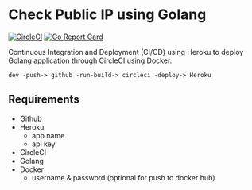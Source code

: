 # Check Public IP using Golang 

[![CircleCI](https://circleci.com/gh/Adityacprtm/golang-checkip.svg?style=svg)](https://circleci.com/gh/Adityacprtm/golang-checkip)
[![Go Report Card](https://goreportcard.com/badge/github.com/adityacprtm/golang-checkip)](https://goreportcard.com/report/github.com/adityacprtm/golang-checkip)

Continuous Integration and Deployment (CI/CD) using Heroku to deploy Golang application through CircleCI using Docker.

`dev -push-> github -run-build-> circleci -deploy-> Heroku`

## Requirements

- Github
- Heroku
  - app name
  - api key
- CircleCI
- Golang
- Docker
  - username & password (optional for push to docker hub)
